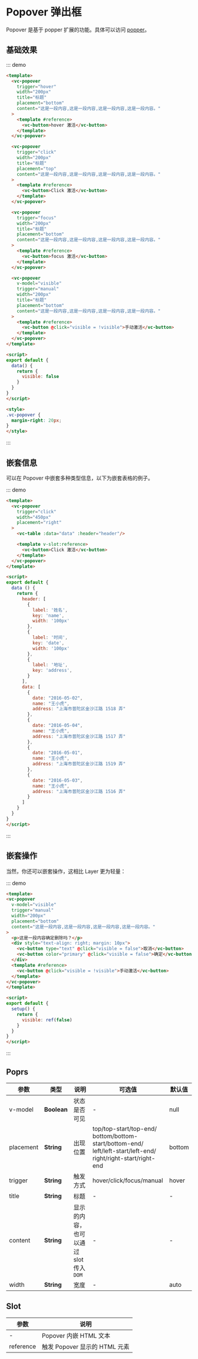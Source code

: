 
# Popover 弹出框

Popover 是基于 popper 扩展的功能。具体可以访问 [popper](https://popper.js.org/)。

## 基础效果

::: demo 
```html
<template>
  <vc-popover
    trigger="hover"
    width="200px"
    title="标题"
    placement="bottom"
    content="这是一段内容,这是一段内容,这是一段内容,这是一段内容。"
  >
    <template #reference>
      <vc-button>hover 激活</vc-button>
    </template>
  </vc-popover>

  <vc-popover
    trigger="click"
    width="200px"
    title="标题"
    placement="top"
    content="这是一段内容,这是一段内容,这是一段内容,这是一段内容。"
  >
    <template #reference>
      <vc-button>Click 激活</vc-button>
    </template>
  </vc-popover>

  <vc-popover
    trigger="focus" 
    width="200px"
    title="标题"
    placement="bottom"
    content="这是一段内容,这是一段内容,这是一段内容,这是一段内容。"
  >
    <template #reference>
      <vc-button>focus 激活</vc-button>
    </template>
  </vc-popover>

  <vc-popover
    v-model="visible"
    trigger="manual" 
    width="200px"
    title="标题"
    placement="bottom"
    content="这是一段内容,这是一段内容,这是一段内容,这是一段内容。"
  >
    <template #reference>
      <vc-button @click="visible = !visible">手动激活</vc-button>
    </template>
  </vc-popover>
</template>

<script>
export default {
  data() {
    return {
      visible: false
    }
  }
}
</script>

<style>
.vc-popover {
  margin-right: 20px;
}
</style>
```
:::

## 嵌套信息

可以在 Popover 中嵌套多种类型信息，以下为嵌套表格的例子。

::: demo
```html
<template>
  <vc-popover
    trigger="click"
    width="450px"
    placement="right"
  >
    <vc-table :data="data" :header="header"/>

    <template v-slot:reference>
      <vc-button>Click 激活</vc-button>
    </template>
  </vc-popover>
</template>

<script>
export default {
  data () {
    return {
      header: [
        {
          label: '姓名',
          key: 'name',
          width: '100px'
        },
        {
          label: '时间',
          key: 'date',
          width: '100px'
        },
        {
          label: '地址',
          key: 'address',
        }
      ],
      data: [
        {
          date: "2016-05-02",
          name: "王小虎",
          address: "上海市普陀区金沙江路 1518 弄"
        },
        {
          date: "2016-05-04",
          name: "王小虎",
          address: "上海市普陀区金沙江路 1517 弄"
        },
        {
          date: "2016-05-01",
          name: "王小虎",
          address: "上海市普陀区金沙江路 1519 弄"
        },
        {
          date: "2016-05-03",
          name: "王小虎",
          address: "上海市普陀区金沙江路 1516 弄"
        }
      ]
    }
  }
}
</script>
```
:::

## 嵌套操作

当然，你还可以嵌套操作，这相比 Layer 更为轻量：

::: demo
```html
<template>
<vc-popover
  v-model="visible"
  trigger="manual" 
  width="200px"
  placement="bottom"
  content="这是一段内容,这是一段内容,这是一段内容,这是一段内容。"
>
  <p>这是一段内容确定删除吗？</p>
  <div style="text-align: right; margin: 10px">
    <vc-button type="text" @click="visible = false">取消</vc-button>
    <vc-button color="primary" @click="visible = false">确定</vc-button>
  </div>
  <template #reference>
    <vc-button @click="visible = !visible">手动激活</vc-button>
  </template>
</vc-popover>
</template>

<script>
export default {
  setup() {
    return {
      visible: ref(false)
    }
  }
}
</script>
```
:::

## Poprs

| 参数 | 类型 | 说明 | 可选值 | 默认值 |
|---|---|---|---|---|
| v-model | **Boolean** | 状态是否可见 | - | null |
| placement | **String** | 出现位置 | top/top-start/top-end/<br/>bottom/bottom-start/bottom-end/<br/>left/left-start/left-end/<br/>right/right-start/right-end | bottom |
| trigger | **String** | 触发方式 | hover/click/focus/manual | hover |
| title | **String** | 标题 | - | - |
| content | **String** | 显示的内容，也可以通过 slot 传入 `DOM` | - | - |
| width | **String** | 宽度 | - | auto |

## Slot

| 参数 | 说明 | 
| --- | --- | 
| - | Popover 内嵌 HTML 文本 |
| reference | 触发 Popover 显示的 HTML 元素 |
